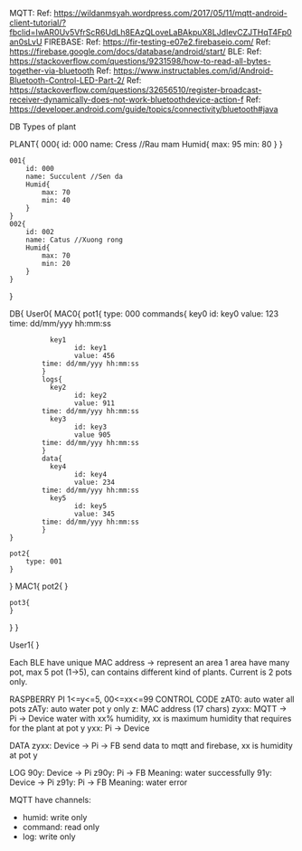 MQTT:
Ref: https://wildanmsyah.wordpress.com/2017/05/11/mqtt-android-client-tutorial/?fbclid=IwAR0Uv5VfrScR6UdLh8EAzQLoveLaBAkpuX8LJdIevCZJTHqT4Fp0an0sLvU
FIREBASE:
Ref: https://fir-testing-e07e2.firebaseio.com/
Ref: https://firebase.google.com/docs/database/android/start/
BLE:
Ref: https://stackoverflow.com/questions/9231598/how-to-read-all-bytes-together-via-bluetooth
Ref: https://www.instructables.com/id/Android-Bluetooth-Control-LED-Part-2/
Ref: https://stackoverflow.com/questions/32656510/register-broadcast-receiver-dynamically-does-not-work-bluetoothdevice-action-f
Ref: https://developer.android.com/guide/topics/connectivity/bluetooth#java

DB Types of plant

PLANT{
	000{
		id: 000
		name: Cress	//Rau mam
		Humid{
			max: 95
			min: 80
		}
	}

	001{
		id: 000
		name: Succulent	//Sen da
		Humid{
			max: 70
			min: 40
		}
	}
	002{
		id: 002
		name: Catus //Xuong rong
		Humid{
			max: 70
			min: 20
		}
	}		
}

DB{
User0{
   MAC0{
	pot1{
		type: 000
        	commands{
	          key0
        	  	id: key0
	              	value: 123
			time: dd/mm/yyy hh:mm:ss
			
        	  key1
              		id: key1
	              	value: 456
			time: dd/mm/yyy hh:mm:ss
        	}
        	logs{
          	  key2
              		id: key2
	              	value: 911
			time: dd/mm/yyy hh:mm:ss
	          key3
              		id: key3
             	 	value 905
			time: dd/mm/yyy hh:mm:ss
        	}
        	data{
	          key4
              		id: key4
              		value: 234
			time: dd/mm/yyy hh:mm:ss
          	  key5
              		id: key5
              		value: 345
			time: dd/mm/yyy hh:mm:ss
        	}
 	}

	pot2{
		type: 001
	}
   }
   MAC1{
	pot2{
	}

	pot3{
	}
   }
}

User1{
}

Each BLE have unique MAC address -> represent an area
1 area have many pot, max 5 pot (1->5), can contains different kind of plants.
Current is 2 pots only.

RASPBERRY PI
1<=y<=5, 00<=xx<=99
CONTROL CODE
zAT0: auto water all pots
zATy: auto water pot y only
z: MAC address (17 chars)
zyxx: MQTT -> Pi -> Device
water with xx% humidity, xx is maximum humidity that requires for the plant
at pot y
yxx: Pi -> Device

DATA
zyxx: Device -> Pi -> FB
send data to mqtt and firebase, xx is humidity at pot y

LOG
90y: Device -> Pi
z90y: Pi -> FB
Meaning: water successfully
91y: Device -> Pi
z91y: Pi -> FB
Meaning: water error

MQTT have channels:
- humid: write only
- command: read only
- log: write only
